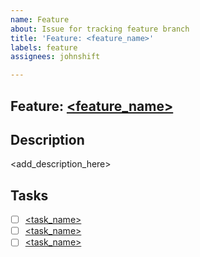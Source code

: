 ```yaml
---
name: Feature
about: Issue for tracking feature branch
title: 'Feature: <feature_name>'
labels: feature
assignees: johnshift

---
```


## Feature: [<feature_name>](<link_to_branch_or_pr>)

## Description
<add_description_here>

## Tasks
- [ ] [<task_name>](<link_to_issue>)
- [ ] [<task_name>](<link_to_issue>)
- [ ] [<task_name>](<link_to_issue>)

